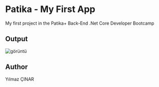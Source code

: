 # Patika - My First App
My first project in the Patika+ Back-End .Net Core Developer Bootcamp

## Output
![görüntü](https://github.com/user-attachments/assets/7868ea9e-787f-4447-9475-2b15e51f82e7)

## Author
Yılmaz ÇINAR 
